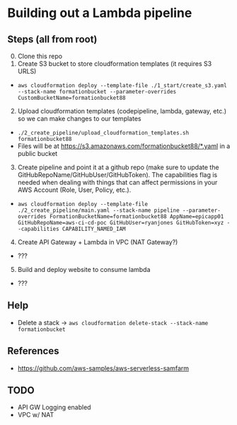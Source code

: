 # Building out a Lambda pipeline

## Steps (all from root)
0. Clone this repo
1. Create S3 bucket to store cloudformation templates (it requires S3 URLS)
- ```aws cloudformation deploy --template-file ./1_start/create_s3.yaml --stack-name formationbucket --parameter-overrides CustomBucketName=formationbucket88```
2. Upload cloudformation templates (codepipeline, lambda, gateway, etc.) so we can make changes to our templates
- ```./2_create_pipeline/upload_cloudformation_templates.sh formationbucket88```
- Files will be at https://s3.amazonaws.com/formationbucket88/*.yaml in a public bucket
3. Create pipeline and point it at a github repo (make sure to update the GitHubRepoName/GitHubUser/GitHubToken). The capabilities flag is needed when dealing with things that can affect permissions in your AWS Account (Role, User, Policy, etc.).
- ```aws cloudformation deploy --template-file ./2_create_pipeline/main.yaml --stack-name pipeline --parameter-overrides FormationBucketName=formationbucket88 AppName=epicapp01 GitHubRepoName=aws-ci-cd-poc GitHubUser=ryanjones GitHubToken=xyz --capabilities CAPABILITY_NAMED_IAM  ```
4. Create API Gateway + Lambda in VPC (NAT Gateway?)
- ???
5. Build and deploy website to consume lambda
- ???



## Help
- Delete a stack -> ```aws cloudformation delete-stack --stack-name formationbucket```


## References
- https://github.com/aws-samples/aws-serverless-samfarm


## TODO
- API GW Logging enabled
- VPC w/ NAT

